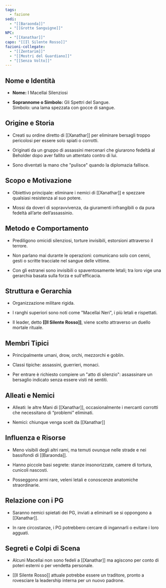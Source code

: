 ```yaml
---
tags:
  - fazione
sedi:
  - "[[Baraonda]]"
  - "[[Grotte Sanguigne]]"
NPC:
  - "[[Xanathar]]"
capo: "[[Il Silente Rosso]]"
fazioni-collegate:
  - "[[Zentarim]]"
  - "[[Mostri del Guardiano]]"
  - "[[Senza Volto]]"
---
```

## Nome e Identità

- **Nome:** I Macellai Silenziosi
    
- **Soprannome o Simbolo:** Gli Spettri del Sangue.  
    Simbolo: una lama spezzata con gocce di sangue.
    

## Origine e Storia

- Creati su ordine diretto di [[Xanathar]] per eliminare bersagli troppo pericolosi per essere solo spiati o corrotti.
    
- Originati da un gruppo di assassini mercenari che giurarono fedeltà al Beholder dopo aver fallito un attentato contro di lui.
    
- Sono diventati la mano che "pulisce" quando la diplomazia fallisce.
    

## Scopo e Motivazione

- Obiettivo principale: eliminare i nemici di [[Xanathar]] e spezzare qualsiasi resistenza al suo potere.
    
- Mossi da doveri di sopravvivenza, da giuramenti infrangibili o da pura fedeltà all’arte dell’assassinio.
    

## Metodo e Comportamento

- Prediligono omicidi silenziosi, torture invisibili, estorsioni attraverso il terrore.
    
- Non parlano mai durante le operazioni: comunicano solo con cenni, gesti o scritte tracciate nel sangue delle vittime.
    
- Con gli estranei sono invisibili o spaventosamente letali; tra loro vige una gerarchia basata sulla forza e sull'efficacia.
    

## Struttura e Gerarchia

- Organizzazione militare rigida.
    
- I ranghi superiori sono noti come "Macellai Neri", i più letali e rispettati.
    
- Il leader, detto **[[Il Silente Rosso]]**, viene scelto attraverso un duello mortale rituale.
    

## Membri Tipici

- Principalmente umani, drow, orchi, mezzorchi e goblin.
    
- Classi tipiche: assassini, guerrieri, monaci.
    
- Per entrare è richiesto compiere un "atto di silenzio": assassinare un bersaglio indicato senza essere visti né sentiti.
    

## Alleati e Nemici

- Alleati: le altre Mani di [[Xanathar]], occasionalmente i mercanti corrotti che necessitano di “problemi” eliminati.
    
- Nemici: chiunque venga scelt da [[Xanathar]]
    

## Influenza e Risorse

- Meno visibili degli altri rami, ma temuti ovunque nelle strade e nei bassifondi di [[Baraonda]].
    
- Hanno piccole basi segrete: stanze insonorizzate, camere di tortura, cunicoli nascosti.
    
- Posseggono armi rare, veleni letali e conoscenze anatomiche straordinarie.
    

## Relazione con i PG

- Saranno nemici spietati dei PG, inviati a eliminarli se si oppongono a [[Xanathar]].
    
- In rare circostanze, i PG potrebbero cercare di ingannarli o evitare i loro agguati.
    

## Segreti e Colpi di Scena

- Alcuni Macellai non sono fedeli a [[Xanathar]] ma agiscono per conto di poteri esterni o per vendetta personale.
    
- [[Il Silente Rosso]] attuale potrebbe essere un traditore, pronto a rovesciare la leadership interna per un nuovo padrone.
    
